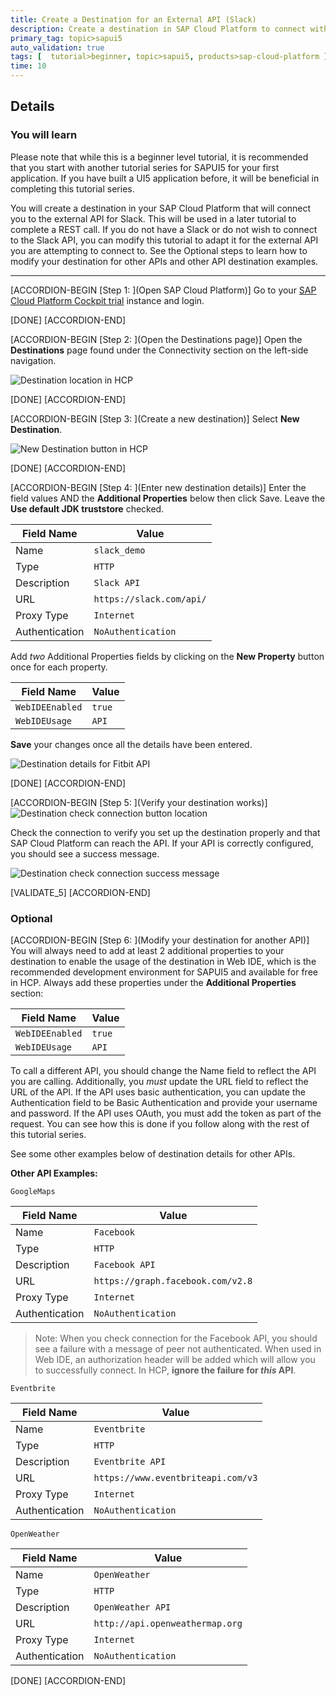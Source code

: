 ```yaml
---
title: Create a Destination for an External API (Slack)
description: Create a destination in SAP Cloud Platform to connect with an external API.
primary_tag: topic>sapui5
auto_validation: true
tags: [  tutorial>beginner, topic>sapui5, products>sap-cloud-platform ]
time: 10
---
```


## Details
### You will learn  
Please note that while this is a beginner level tutorial, it is recommended that you start with another tutorial series for SAPUI5 for your first application. If you have built a UI5 application before, it will be beneficial in completing this tutorial series.

You will create a destination in your SAP Cloud Platform that will connect you to the external API for Slack. This will be used in a later tutorial to complete a REST call. If you do not have a Slack or do not wish to connect to the Slack API, you can modify this tutorial to adapt it for the external API you are attempting to connect to. See the Optional steps to learn how to modify your destination for other APIs and other API destination examples.

---

[ACCORDION-BEGIN [Step 1: ](Open SAP Cloud Platform)]
Go to your [SAP Cloud Platform Cockpit trial](https://account.hanatrial.ondemand.com/cockpit) instance and login.

[DONE]
[ACCORDION-END]

[ACCORDION-BEGIN [Step 2: ](Open the Destinations page)]
Open the **Destinations** page found under the Connectivity section on the left-side navigation.

![Destination location in HCP](destinations.png)

[DONE]
[ACCORDION-END]

[ACCORDION-BEGIN [Step 3: ](Create a new destination)]
Select **New Destination**.

![New Destination button in HCP](destinations-new.png)

[DONE]
[ACCORDION-END]

[ACCORDION-BEGIN [Step 4: ](Enter new destination details)]
Enter the field values AND the **Additional Properties** below then click Save. Leave the **Use default JDK truststore** checked.

|Field Name|Value|
|----|----|
|Name | `slack_demo` |
|Type | `HTTP` |
|Description | `Slack API` |
|URL | `https://slack.com/api/` |
|Proxy Type | `Internet` |
|Authentication | `NoAuthentication` |

Add _two_ Additional Properties fields by clicking on the **New Property** button once for each property.

|Field Name|Value|
|----|----|
|`WebIDEEnabled` | `true` |
|`WebIDEUsage` | `API` |

**Save** your changes once all the details have been entered.

![Destination details for Fitbit API](destinations-details.png)


[DONE]
[ACCORDION-END]

[ACCORDION-BEGIN [Step 5: ](Verify your destination works)]
![Destination check connection button location](destinations-check.png)

Check the connection to verify you set up the destination properly and that SAP Cloud Platform can reach the API. If your API is correctly configured, you should see a success message.

![Destination check connection success message](destinations-success.png)

[VALIDATE_5]
[ACCORDION-END]

### Optional
[ACCORDION-BEGIN [Step 6: ](Modify your destination for another API)]
You will always need to add at least 2 additional properties to your destination to enable the usage of the destination in Web IDE, which is the recommended development environment for SAPUI5 and available for free in HCP. Always add these properties under the **Additional Properties** section:

|Field Name|Value|
|----|----|
|`WebIDEEnabled` | `true` |
|`WebIDEUsage` | `API` |

To call a different API, you should change the Name field to reflect the API you are calling. Additionally, you _must_ update the URL field to reflect the URL of the API. If the API uses basic authentication, you can update the Authentication field to be Basic Authentication and provide your username and password. If the API uses OAuth, you must add the token as part of the request. You can see how this is done if you follow along with the rest of this tutorial series.

See some other examples below of destination details for other APIs.

**Other API Examples:**

`GoogleMaps`

|Field Name|Value|
|----|----|
|Name | `Facebook` |
|Type | `HTTP` |
|Description | `Facebook API` |
|URL | `https://graph.facebook.com/v2.8` |
|Proxy Type | `Internet` |
|Authentication | `NoAuthentication` |

> Note: When you check connection for the Facebook API, you should see a failure with a message of peer not authenticated. When used in Web IDE, an authorization header will be added which will allow you to successfully connect. In HCP, **ignore the failure for _this_ API**.

`Eventbrite`

|Field Name|Value|
|----|----|
|Name | `Eventbrite` |
|Type | `HTTP` |
|Description | `Eventbrite API` |
|URL | `https://www.eventbriteapi.com/v3` |
|Proxy Type | `Internet` |
|Authentication | `NoAuthentication` |

`OpenWeather`

|Field Name|Value|
|----|----|
|Name | `OpenWeather` |
|Type | `HTTP` |
|Description | `OpenWeather API` |
|URL | `http://api.openweathermap.org` |
|Proxy Type | `Internet` |
|Authentication | `NoAuthentication` |



[DONE]
[ACCORDION-END]
